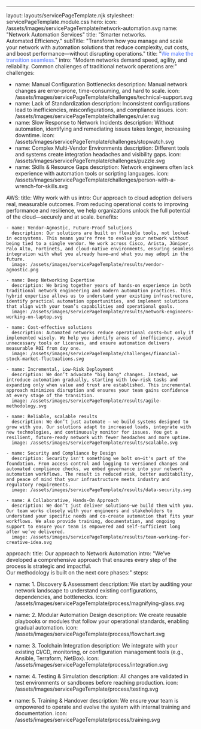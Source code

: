 ---
layout: layouts/servicePageTemplate.njk
stylesheet: servicePageTemplate.module.css
hero:
  icon: /assets/images/servicePageTemplate/network-automation.svg
  name: "Network Automation Services"
  title: "Smarter networks.</br>Automated Efficiency."
  subTitle: "Transform how you manage and scale your network with automation solutions that reduce complexity, cut costs, and boost performance—without disrupting operations."
title: "<span style='color: #4F75FF'>We make the transition seamless.</span>"
intro: "Modern networks demand speed, agility, and reliability. Common challenges of traditional network operations are:"
challenges:
  - name: Manual Configuration Bottlenecks
    description: Manual network changes are error-prone, time-consuming, and hard to scale.
    icon: /assets/images/servicePageTemplate/challenges/technical-support.svg
  - name: Lack of Standardization
    description: Inconsistent configurations lead to inefficiencies, misconfigurations, and compliance issues.
    icon: /assets/images/servicePageTemplate/challenges/ruler.svg
  - name: Slow Response to Network Incidents
    description: Without automation, identifying and remediating issues takes longer, increasing downtime.
    icon: /assets/images/servicePageTemplate/challenges/stopwatch.svg
  - name: Complex Multi-Vendor Environments
    description: Different tools and systems create integration headaches and visibility gaps.
    icon: /assets/images/servicePageTemplate/challenges/puzzle.svg
  - name: Skills & Resource Gaps
    description: Network engineers often lack experience with automation tools or scripting languages.
    icon: /assets/images/servicePageTemplate/challenges/person-with-a-wrench-for-skills.svg

AWS:
  title: Why work with us
  intro: Our approach to cloud adoption delivers real, measurable outcomes. From reducing operational costs to improving performance and resilience, we help organizations unlock the full potential of the cloud—securely and at scale.
  benefits:

    - name: Vendor-Agnostic, Future-Proof Solutions
      description: Our solutions are built on flexible tools, not locked-in ecosystems. This means you're free to evolve your network without being tied to a single vendor. We work across Cisco, Arista, Júniper, Palo Alto, Fortinets, and cloud-native environments, ensuring seamless integration with what you already have—and what you may adopt in the future.
      image: /assets/images/servicePageTemplate/results/vendor-agnostic.png
      
    - name: Deep Networking Expertise
      description: We bring together years of hands-on experience in both traditional network engineering and modern automation practices. This hybrid expertise allows us to understand your existing infrastructure, identify practical automation opportunities, and implement solutions that align with your team’s capabilities and operational goals.
      image: /assets/images/servicePageTemplate/results/network-engineers-working-on-laptop.svg

    - name: Cost-effective solutions
      description: Automated networks reduce operational costs—but only if implemented wisely. We help you identify areas of inefficiency, avoid unnecessary tools or licenses, and ensure automation delivers measurable ROI from day one.
      image: /assets/images/servicePageTemplate/challenges/financial-stock-market-fluctuations.svg

    - name: Incremental, Low-Risk Deployment
      description: We don’t advocate "big bang" changes. Instead, we introduce automation gradually, starting with low-risk tasks and expanding only when value and trust are established. This incremental approach minimizes disruption and ensures your team gains confidence at every stage of the transition.
      image: /assets/images/servicePageTemplate/results/agile-methodology.svg

    - name: Reliable, scalable results
      description: We don’t just automate — we build systems designed to grow with you. Our solutions adapt to increased loads, integrate with new technologies, and continuously monitor for issues. You get a resilient, future-ready network with fewer headaches and more uptime.
      image: /assets/images/servicePageTemplate/results/scalable.svg
     
    - name: Security and Compliance by Design
      description: Security isn't something we bolt on—it's part of the foundation. From access control and logging to versioned changes and automated compliance checks, we embed governance into your network automation workflows. The result is reduced risk, better auditability, and peace of mind that your infrastructure meets industry and regulatory requirements.
      image: /assets/images/servicePageTemplate/results/data-security.svg

    - name: A Collaborative, Hands-On Approach
      description: We don’t just deliver solutions—we build them with you. Our team works closely with your engineers and stakeholders to understand your specific needs and co-create automation that fits your workflows. We also provide training, documentation, and ongoing support to ensure your team is empowered and self-sufficient long after we’ve delivered.
      image: /assets/images/servicePageTemplate/results/team-working-for-creative-idea.svg

approach:
  title: Our approach to Network Automation
  intro: "We’ve developed a comprehensive approach that ensures every step of the process is strategic and impactful.</br> Our methodology is built on the next core phases:"
  steps:
  - name: 1. Discovery & Assessment
    description: We start by auditing your network landscape to understand existing configurations, dependencies, and bottlenecks.
    icon: /assets/images/servicePageTemplate/process/magnifying-glass.svg

  - name: 2. Modular Automation Design
    description: We create reusable playbooks or modules that follow your operational standards, enabling gradual automation.
    icon: /assets/images/servicePageTemplate/process/flowchart.svg

  - name: 3. Toolchain Integration
    description: We integrate with your existing CI/CD, monitoring, or configuration management tools (e.g., Ansible, Terraform, NetBox).
    icon: /assets/images/servicePageTemplate/process/integration.svg

  - name:  4. Testing & Simulation
    description: All changes are validated in test environments or sandboxes before reaching production.
    icon: /assets/images/servicePageTemplate/process/testing.svg

  - name: 5. Training & Handover
    description: We ensure your team is empowered to operate and evolve the system with internal training and documentation.
    icon: /assets/images/servicePageTemplate/process/training.svg
